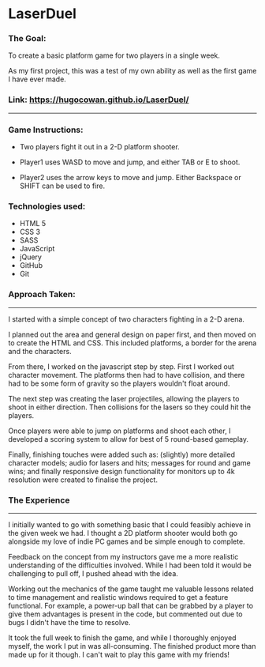 # LaserDuel

### The Goal:
To create a basic platform game for two players in a single week.

As my first project, this was a test of my own ability as well as the first game I have ever made.

### Link: https://hugocowan.github.io/LaserDuel/

---

### Game Instructions:
* Two players fight it out in a 2-D platform shooter.

* Player1 uses WASD to move and jump, and either TAB or E to shoot.

* Player2 uses the arrow keys to move and jump. Either Backspace or SHIFT can be used to fire.

### Technologies used:
* HTML 5
* CSS 3
* SASS
* JavaScript
* jQuery
* GitHub
* Git

### Approach Taken:
---
I started with a simple concept of two characters fighting in a 2-D arena.

I planned out the area and general design on paper first, and then moved on to create the HTML and CSS. This included platforms, a border for the arena and the characters.

From there, I worked on the javascript step by step. First I worked out character movement. The platforms then had to have collision, and there had to be some form of gravity so the players wouldn't float around.

The next step was creating the laser projectiles, allowing the players to shoot in either direction. Then collisions for the lasers so they could hit the players.

Once players were able to jump on platforms and shoot each other, I developed a scoring system to allow for best of 5 round-based gameplay.

Finally, finishing touches were added such as: (slightly) more detailed character models; audio for lasers and hits;  messages for round and game wins; and finally responsive design functionality for monitors up to 4k resolution were created to finalise the project.

### The Experience
---
I initially wanted to go with something basic that I could feasibly achieve in the given week we had. I thought a 2D platform shooter would both go alongside my love of indie PC games and be simple enough to complete.

Feedback on the concept from my instructors gave me a more realistic understanding of the difficulties involved. While I had been told it would be challenging to pull off, I pushed ahead with the idea.

Working out the mechanics of the game taught me valuable lessons related to time management and realistic windows required to get a feature functional. For example, a power-up ball that can be grabbed by a player to give them advantages is present in the code, but commented out due to bugs I didn't have the time to resolve.

It took the full week to finish the game, and while I thoroughly enjoyed myself, the work I put in was all-consuming. The finished product more than made up for it though. I can't wait to play this game with my friends!
